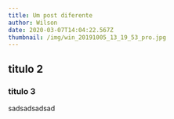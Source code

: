 ```yaml
---
title: Um post diferente
author: Wilson
date: 2020-03-07T14:04:22.567Z
thumbnail: /img/win_20191005_13_19_53_pro.jpg
---
```

## titulo 2

### titulo 3

sadsadsadsad

